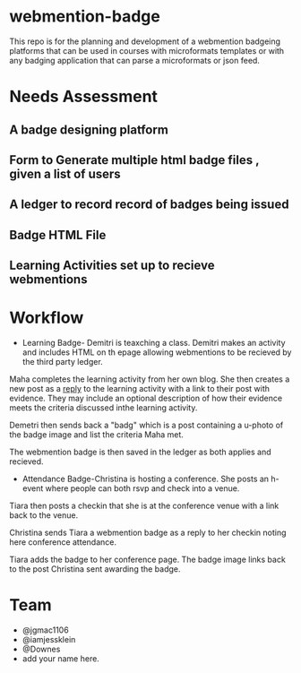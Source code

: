 # webmention-badge

This repo is for the planning and development of a webmention badgeing platforms that can be used in courses with microformats templates or with any badging application that can parse a microformats or json feed.

# Needs Assessment
## A badge designing platform
## Form to Generate multiple html badge files , given a list of users
## A ledger to record record of badges being issued
## Badge HTML File
## Learning Activities set up to recieve webmentions

# Workflow
* Learning Badge- Demitri is teaxching a class. Demitri makes an activity and includes HTML on th epage allowing webmentions to be recieved by the third party ledger.

Maha completes the learning activity from her own blog. She then creates a new post as a [reply](https://indieweb.org/reply)  to the learning activity with a link to their post with evidence. They may include an optional description of how their evidence meets the criteria discussed inthe learning activity.

Demetri then sends back a "badg" which is a post containing a u-photo of the badge image and list the criteria Maha met. 

The webmention badge is then saved in the ledger as both applies and recieved.

* Attendance Badge-Christina is hosting a conference. She posts an h-event where people can both rsvp and check into a venue.

Tiara then posts a checkin that she is at the conference venue with a link back to the venue.

Christina sends Tiara a webmention badge as a reply to her checkin noting here conference attendance.

Tiara adds the badge to her conference page. The badge image links back to the post Christina sent awarding the badge.

# Team
* @jgmac1106
* @iamjessklein
* @Downes
* add your name here.


